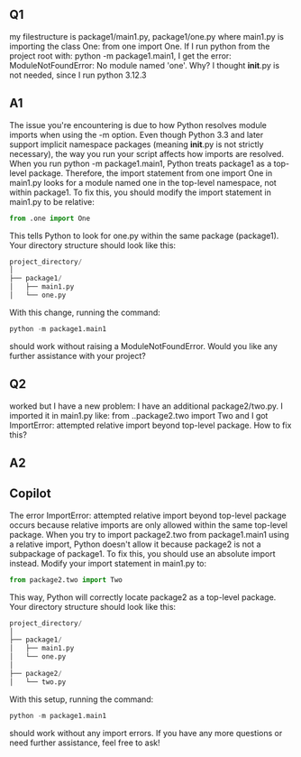 ## Q1

my filestructure is package1/main1.py, package1/one.py where main1.py is importing the class One: from one import One. If I run python from the project root with: python -m package1.main1,  I get the error: ModuleNotFoundError: No module named 'one'. Why? I thought __init__.py is not needed, since I run python 3.12.3

## A1

The issue you're encountering is due to how Python resolves module imports when using the -m option. Even though Python 3.3 and later support implicit namespace packages (meaning __init__.py is not strictly necessary), the way you run your script affects how imports are resolved.
When you run python -m package1.main1, Python treats package1 as a top-level package. Therefore, the import statement from one import One in main1.py looks for a module named one in the top-level namespace, not within package1.
To fix this, you should modify the import statement in main1.py to be relative:

```python
from .one import One
```

This tells Python to look for one.py within the same package (package1).
Your directory structure should look like this:

```python
project_directory/
│
├── package1/
│   ├── main1.py
│   └── one.py
```

With this change, running the command:

```python
python -m package1.main1
```

should work without raising a ModuleNotFoundError.
Would you like any further assistance with your project?

## Q2

worked but I have a new problem: I have an additional package2/two.py. I imported it in main1.py like: from ..package2.two import Two and I got ImportError: attempted relative import beyond top-level package. How to fix this?

## A2

## Copilot
The error ImportError: attempted relative import beyond top-level package occurs because relative imports are only allowed within the same top-level package. When you try to import package2.two from package1.main1 using a relative import, Python doesn't allow it because package2 is not a subpackage of package1.
To fix this, you should use an absolute import instead. Modify your import statement in main1.py to:

```python
from package2.two import Two
```

This way, Python will correctly locate package2 as a top-level package.
Your directory structure should look like this:

```python
project_directory/
│
├── package1/
│   ├── main1.py
│   └── one.py
│
├── package2/
│   └── two.py
```

With this setup, running the command:

```python
python -m package1.main1
```

should work without any import errors.
If you have any more questions or need further assistance, feel free to ask!
